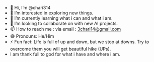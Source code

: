 - 👋 Hi, I’m @chari314
- 👀 I’m interested in exploring new things.
- 🌱 I’m currently learning what i can and what i am.
- 💞️ I’m looking to collaborate on with new AI projects.
- 📫 How to reach me : via email : 3chari14@gmail.com 
- 😄 Pronouns: He/Him
- ⚡ Fun fact: Life is full of up and down, but we stop at downs. Try to overcome them you will get beautiful hike (UPs).
- I am thank full to god for what i have and where i am.
<!---
chari314/chari314 is a ✨ special ✨ repository because its `README.md` (this file) appears on your GitHub profile.
You can click the Preview link to take a look at your changes.
--->

